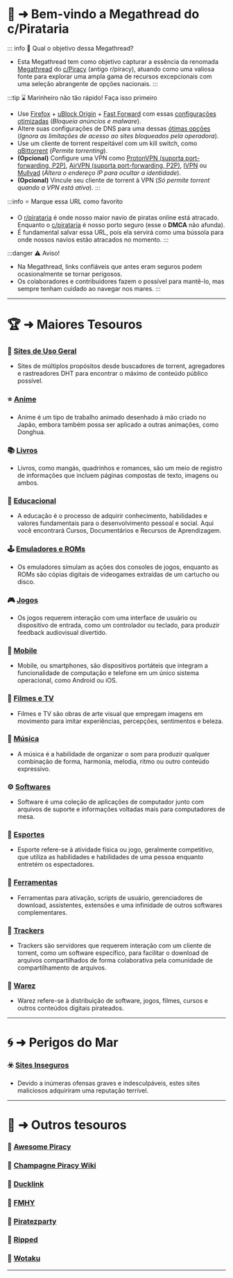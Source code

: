 # 📜 ➜ Bem-vindo a Megathread do c/Pirataria

::: info 🤔 Qual o objetivo dessa Megathread?
- Esta Megathread tem como objetivo capturar a essência da renomada [Megathread](https://rentry.co/megathread) do [c/Piracy](https://lemmy.dbzer0.com/c/piracy) (antigo r/piracy), atuando como uma valiosa fonte para explorar uma ampla gama de recursos excepcionais com uma seleção abrangente de opções nacionais.
:::

:::tip ⌛ Marinheiro não tão rápido! Faça isso primeiro
- Use [Firefox](https://mozilla.org/firefox/new/) + [uBlock Origin](https://addons.mozilla.org/firefox/addon/ublock-origin/) + [Fast Forward](https://addons.mozilla.org/en-US/firefox/addon/fastforwardteam/) com essas [configurações otimizadas](https://take-me-to.space/UShoGZ7.png) (*Bloqueia anúncios e malware*).
- Altere suas configurações de DNS para uma dessas [ótimas opções](https://www.privacyguides.org/en/dns/) (*Ignora as limitações de acesso ao sites bloqueados pela operadora*).
- Use um cliente de torrent respeitável com um kill switch, como [qBittorrent](https://www.qbittorrent.org/) (*Permite torrenting*).
- **(Opcional)** Configure uma VPN como [ProtonVPN (suporta port-forwarding, P2P)](https://protonvpn.com/), [AirVPN (suporta port-forwarding, P2P)](https://airvpn.org), [IVPN](https://www.ivpn.net/) ou [Mullvad](https://mullvad.net/) (*Altera o endereço IP para ocultar a identidade*).
- **(Opcional)** Vincule seu cliente de torrent à VPN (*Só permite torrent quando a VPN está ativa*).
:::

:::info ⭐ Marque essa URL como favorito
- O [r/pirataria](https://www.reddit.com/r/pirataria/) é onde nosso maior navio de piratas online está atracado. Enquanto o [c/pirataria](https://phtn.app/c/pirataria@lemmy.dbzer0.com) é nosso porto seguro (esse o **DMCA** não afunda).
- É fundamental salvar essa URL, pois ela servirá como uma bússola para onde nossos navios estão atracados no momento.
:::

:::danger ⚠️ Aviso!
- Na Megathread, links confiáveis que antes eram seguros podem ocasionalmente se tornar perigosos.
- Os colaboradores e contribuidores fazem o possível para mantê-lo, mas sempre tenham cuidado ao navegar nos mares.
:::

---

# 🏆 ➜ Maiores Tesouros

### 🧭 [Sites de Uso Geral](pages/sites-geral.md)
- Sites de múltiplos propósitos desde buscadores de torrent, agregadores e rastreadores DHT para encontrar o máximo de conteúdo público possível.

### ⭐ [Anime](pages/anime.md)
- Anime é um tipo de trabalho animado desenhado à mão criado no Japão, embora também possa ser aplicado a outras animações, como Donghua.

### 📚 [Livros](pages/livros.md)
- Livros, como mangás, quadrinhos e romances, são um meio de registro de informações que incluem páginas compostas de texto, imagens ou ambos.

### 🧠 [Educacional](pages/educacional.md)
- A educação é o processo de adquirir conhecimento, habilidades e valores fundamentais para o desenvolvimento pessoal e social. Aqui você encontrará Cursos, Documentários e Recursos de Aprendizagem.

### 🕹️ [Emuladores e ROMs](pages/emuladores-roms.md)
- Os emuladores simulam as ações dos consoles de jogos, enquanto as ROMs são cópias digitais de videogames extraídas de um cartucho ou disco.

### 🎮 [Jogos](pages/jogos.md)
- Os jogos requerem interação com uma interface de usuário ou dispositivo de entrada, como um controlador ou teclado, para produzir feedback audiovisual divertido.

### 📱 [Mobile](pages/mobile.md)
- Mobile, ou smartphones, são dispositivos portáteis que integram a funcionalidade de computação e telefone em um único sistema operacional, como Android ou iOS.

### 🎦 [Filmes e TV](pages/filmes-tv.md)
- Filmes e TV são obras de arte visual que empregam imagens em movimento para imitar experiências, percepções, sentimentos e beleza.

### 🎹 [Música](pages/musica.md)
- A música é a habilidade de organizar o som para produzir qualquer combinação de forma, harmonia, melodia, ritmo ou outro conteúdo expressivo.

### ⚙️ [Softwares](pages/softwares.md)
- Software é uma coleção de aplicações de computador junto com arquivos de suporte e informações voltadas mais para computadores de mesa.

### 👟 [Esportes](pages/esportes.md)
- Esporte refere-se à atividade física ou jogo, geralmente competitivo, que utiliza as habilidades e habilidades de uma pessoa enquanto entretém os espectadores.

### 🧰 [Ferramentas](pages/ferramentas.md)
- Ferramentas para ativação, scripts de usuário, gerenciadores de download, assistentes, extensões e uma infinidade de outros softwares complementares.

### 🧵 [Trackers](pages/trackers.md)
- Trackers são servidores que requerem interação com um cliente de torrent, como um software específico, para facilitar o download de arquivos compartilhados de forma colaborativa pela comunidade de compartilhamento de arquivos.

### 🧵 [Warez](pages/warez.md)
- Warez refere-se à distribuição de software, jogos, filmes, cursos e outros conteúdos digitais pirateados. 

---

# 🌀 ➜ Perigos do Mar

### ☣️ [Sites Inseguros](pages/sites-inseguros.md)
- Devido a inúmeras ofensas graves e indesculpáveis, estes sites maliciosos adquiriram uma reputação terrível.

---

# 📑 ➜ Outros tesouros

### 📁 [Awesome Piracy](https://shakil-shahadat.github.io/awesome-piracy/)
### 📁 [Champagne Piracy Wiki](https://champagne.pages.dev/)
### 📁 [Ducklink](https://ducklink.pages.dev/)
### 📁 [FMHY](https://fmhy.pages.dev/)
### 📁 [Piratezparty](https://github.com/SpamVerse/Piratezparty)
### 📁 [Ripped](https://ripped.guide/)
### 📁 [Wotaku](https://wotaku.pages.dev/)

---
